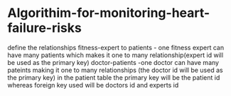 # Algorithim-for-monitoring-heart-failure-risks
define the relationships
fitness-expert to patients - one fitness expert can have many patients which makes it one to many relationship(expert id will be used as the primary key)
doctor-patients -one doctor can have many pateints making it one to many relationships (the doctor id will be used as the primary key)
in the patient table the primary key will be the patient id whereas foreign key used will be doctors id and experts id 
